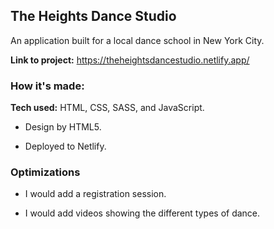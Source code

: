 ## The Heights Dance Studio

An application built for a local dance school in New York City. 

**Link to project:** https://theheightsdancestudio.netlify.app/

### How it's made:

**Tech used:** HTML, CSS, SASS, and JavaScript.

- Design by HTML5. 

- Deployed to Netlify.


### Optimizations

- I would add a registration session.

- I would add videos showing the different types of dance.
